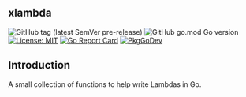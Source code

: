 ## xlambda

![GitHub tag (latest SemVer pre-release)](https://img.shields.io/github/v/tag/strongishllama/xlambda?include_prereleases)
![GitHub go.mod Go version](https://img.shields.io/github/go-mod/go-version/strongishllama/xlambda)
[![License: MIT](https://img.shields.io/badge/License-MIT-yellow.svg)](https://raw.githubusercontent.com/strongishllama/xlambda/main/LICENSE)
[![Go Report Card](https://goreportcard.com/badge/github.com/strongishllama/xlambda)](https://goreportcard.com/report/github.com/strongishllama/xlambda)
[![PkgGoDev](https://pkg.go.dev/badge/github.com/strongishllama/xlambda)](https://pkg.go.dev/github.com/strongishllama/xlambda)

## Introduction
A small collection of functions to help write Lambdas in Go.
